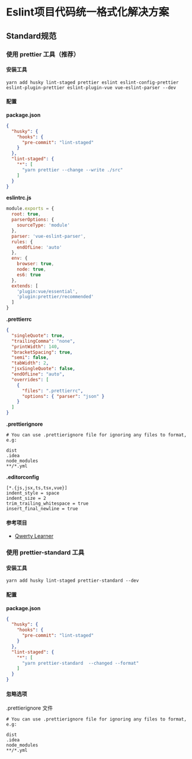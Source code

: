 # Eslint项目代码统一格式化解决方案

## Standard规范
### 使用 prettier 工具（推荐）
#### 安装工具
```
yarn add husky lint-staged prettier eslint eslint-config-prettier eslint-plugin-prettier eslint-plugin-vue vue-eslint-parser --dev
```

#### 配置
**package.json**
```json
{
  "husky": {
    "hooks": {
      "pre-commit": "lint-staged"
    }
  },
  "lint-staged": {
    "*": [
      "yarn prettier --change --write ./src"
    ]
  }
}
```

**eslintrc.js**
```js
module.exports = {
  root: true,
  parserOptions: {
    sourceType: 'module'
  },
  parser: 'vue-eslint-parser',
  rules: {
    endOfLine: 'auto'
  },
  env: {
    browser: true,
    node: true,
    es6: true
  },
  extends: [
    'plugin:vue/essential',
    'plugin:prettier/recommended'
  ]
}

```

**.prettierrc**
```json
{
  "singleQuote": true,
  "trailingComma": "none",
  "printWidth": 140,
  "bracketSpacing": true,
  "semi": false,
  "tabWidth": 2,
  "jsxSingleQuote": false,
  "endOfLine": "auto",
  "overrides": [
    {
      "files": ".prettierrc",
      "options": { "parser": "json" }
    }
  ]
}
```

**.prettierignore**
```ignore
# You can use .prettierignore file for ignoring any files to format, e.g:

dist
.idea
node_modules
**/*.yml
```

**.editorconfig**
```editorconfig
[*.{js,jsx,ts,tsx,vue}]
indent_style = space
indent_size = 2
trim_trailing_whitespace = true
insert_final_newline = true
```

#### 参考项目
- [Qwerty Learner](https://github.com/Kaiyiwing/qwerty-learner)


### 使用 prettier-standard 工具
#### 安装工具
```
yarn add husky lint-staged prettier-standard --dev
```

#### 配置
**package.json**
```json
{
  "husky": {
    "hooks": {
      "pre-commit": "lint-staged"
    }
  },
  "lint-staged": {
    "*": [
      "yarn prettier-standard  --changed --format"
    ]
  }
}
```

#### 忽略选项
.prettierignore 文件
```ignore
# You can use .prettierignore file for ignoring any files to format, e.g:

dist
.idea
node_modules
**/*.yml
```


